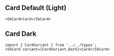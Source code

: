 ## Card Default (Light)
```tsx
<SbCard>Card</SbCard>
```

## Card Dark
```tsx
import { CardVariant } from '../../types';
<SbCard variant={CardVariant.Dark}>Card</SbCard>
```

